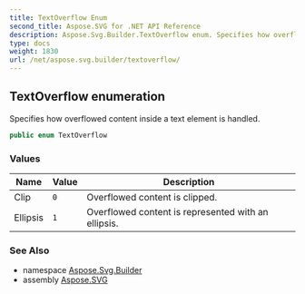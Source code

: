 ```yaml
---
title: TextOverflow Enum
second_title: Aspose.SVG for .NET API Reference
description: Aspose.Svg.Builder.TextOverflow enum. Specifies how overflowed content inside a text element is handled
type: docs
weight: 1830
url: /net/aspose.svg.builder/textoverflow/
---
```

## TextOverflow enumeration

Specifies how overflowed content inside a text element is handled.

```csharp
public enum TextOverflow
```

### Values

| Name | Value | Description |
| --- | --- | --- |
| Clip | `0` | Overflowed content is clipped. |
| Ellipsis | `1` | Overflowed content is represented with an ellipsis. |

### See Also

* namespace [Aspose.Svg.Builder](../../aspose.svg.builder/)
* assembly [Aspose.SVG](../../)
